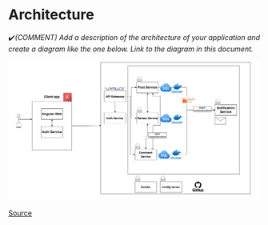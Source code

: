 # Architecture

:heavy_check_mark:_(COMMENT) Add a description of the architecture of your application and create a diagram like the one below. Link to the diagram in this document._

![alt text](diagram.drawio.png)

[Source](https://docs.microsoft.com/en-us/dotnet/architecture/cloud-native/introduce-eshoponcontainers-reference-app)